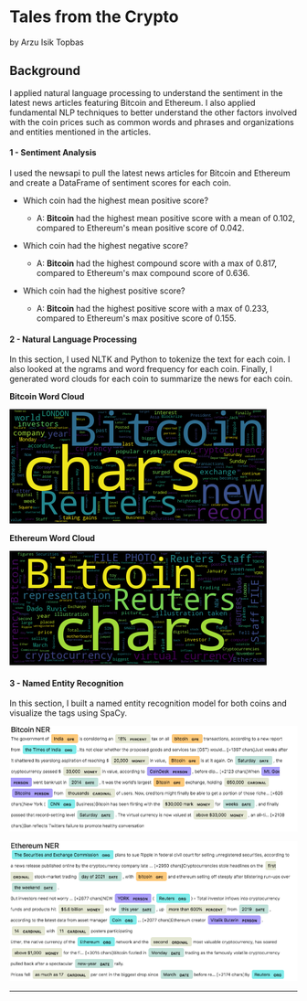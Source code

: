 # Tales from the Crypto
  by Arzu Isik Topbas


## Background

I applied natural language processing to understand the sentiment in the latest news articles featuring Bitcoin and Ethereum. I also applied fundamental NLP techniques to better understand the other factors involved with the coin prices such as common words and phrases and organizations and entities mentioned in the articles.


#### 1 - Sentiment Analysis

I used the newsapi to pull the latest news articles for Bitcoin and Ethereum and create a DataFrame of sentiment scores for each coin.

* Which coin had the highest mean positive score?

  * A: **Bitcoin** had the highest mean positive score with a mean of 0.102, compared to Ethereum's mean positive score of 0.042.
  
* Which coin had the highest negative score?

  * A: **Bitcoin** had the highest compound score with a max of 0.817, compared to Ethereum's max compound score of 0.636.
  
* Which coin had the highest positive score?

  * A: **Bitcoin** had the highest positive score with a max of 0.233, compared to Ethereum's max positive score of 0.155.

#### 2 - Natural Language Processing

In this section, I used NLTK and Python to tokenize the text for each coin. I also looked at the ngrams and word frequency for each coin.
Finally, I generated word clouds for each coin to summarize the news for each coin.

 **Bitcoin Word Cloud**
 
![btc-word-cloud.png](https://github.com/arzuisiktopbas/09-Tales_from_the_Crypto/blob/main/Images/bitcoin_word_cloud.png)

**Ethereum Word Cloud**

![eth-word-cloud.png](https://github.com/arzuisiktopbas/09-Tales_from_the_Crypto/blob/main/Images/ethereum_word_cloud.png)

#### 3 - Named Entity Recognition

In this section, I built a named entity recognition model for both coins and visualize the tags using SpaCy.

![btc-ner.png](https://github.com/arzuisiktopbas/09-Tales_from_the_Crypto/blob/main/Images/Bitcoin_ner.png)

![eth-ner.png](https://github.com/arzuisiktopbas/09-Tales_from_the_Crypto/blob/main/Images/Ethereum_ner.png)

---

